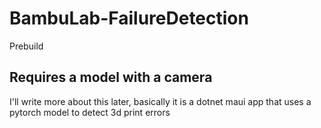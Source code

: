 # BambuLab-FailureDetection

Prebuild

 Requires a model with a camera
---
 I'll write more about this later, basically it is a dotnet maui app that uses a pytorch model to detect 3d print errors
